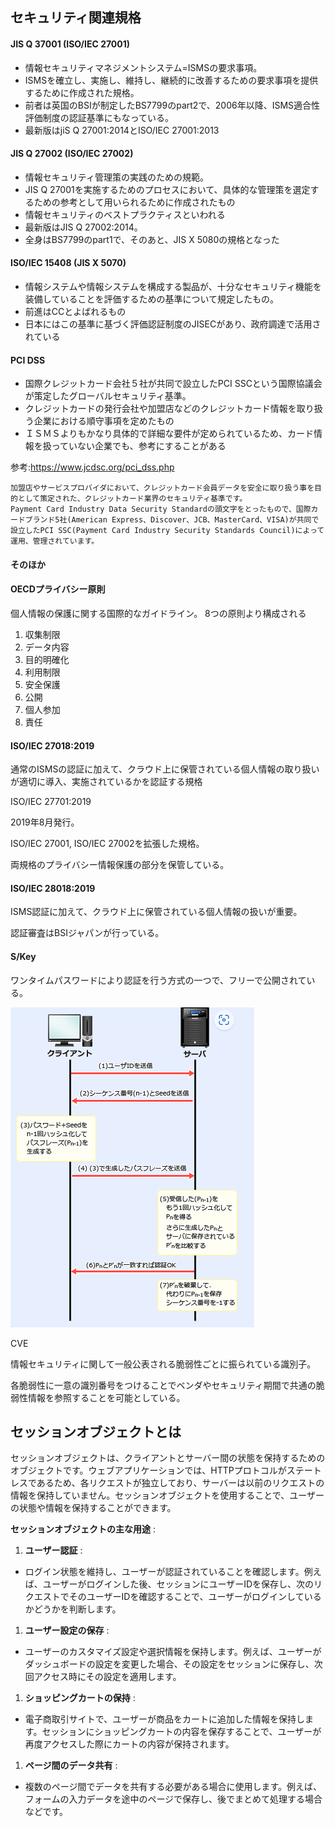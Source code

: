 ## セキュリティ関連規格

#### JIS Q 37001 (ISO/IEC 27001)

- 情報セキュリティマネジメントシステム=ISMSの要求事項。
- ISMSを確立し、実施し、維持し、継続的に改善するための要求事項を提供するために作成された規格。
- 前者は英国のBSIが制定したBS7799のpart2で、2006年以降、ISMS適合性評価制度の認証基準にもなっている。
- 最新版はjiS Q 27001:2014とISO/IEC 27001:2013

#### JIS Q 27002 (ISO/IEC 27002)

- 情報セキュリティ管理策の実践のための規範。
- JIS Q 27001を実施するためのプロセスにおいて、具体的な管理策を選定するための参考として用いられるために作成されたもの
- 情報セキュリティのベストプラクティスといわれる
- 最新版はJIS Q 27002:2014。
- 全身はBS7799のpart1で、そのあと、JIS X 5080の規格となった

#### ISO/IEC 15408 (JIS X 5070)

- 情報システムや情報システムを構成する製品が、十分なセキュリティ機能を装備していることを評価するための基準について規定したもの。
- 前進はCCとよばれるもの
- 日本にはこの基準に基づく評価認証制度のJISECがあり、政府調達で活用されている

#### PCI DSS

- 国際クレジットカード会社５社が共同で設立したPCI SSCという国際協議会が策定したグローバルセキュリティ基準。
- クレジットカードの発行会社や加盟店などのクレジットカード情報を取り扱う企業における順守事項を定めたもの
- ＩＳＭＳよりもかなり具体的で詳細な要件が定められているため、カード情報を扱っていない企業でも、参考にすることがある

参考:https://www.jcdsc.org/pci_dss.php

```
加盟店やサービスプロバイダにおいて、クレジットカード会員データを安全に取り扱う事を目的として策定された、クレジットカード業界のセキュリティ基準です。
Payment Card Industry Data Security Standardの頭文字をとったもので、国際カードブランド5社(American Express、Discover、JCB、MasterCard、VISA)が共同で設立したPCI SSC(Payment Card Industry Security Standards Council)によって運用、管理されています。
```

#### そのほか

#### OECDプライバシー原則

個人情報の保護に関する国際的なガイドライン。
8つの原則より構成される

1. 収集制限
2. データ内容
3. 目的明確化
4. 利用制限
5. 安全保護
6. 公開
7. 個人参加
8. 責任

#### ISO/IEC 27018:2019

通常のISMSの認証に加えて、クラウド上に保管されている個人情報の取り扱いが適切に導入、実施されているかを認証する規格

ISO/IEC 27701:2019

2019年8月発行。

ISO/IEC 27001, ISO/IEC 27002を拡張した規格。

両規格のプライバシー情報保護の部分を保管している。

#### ISO/IEC 28018:2019

ISMS認証に加えて、クラウド上に保管されている個人情報の扱いが重要。

認証審査はBSIジャパンが行っている。

#### S/Key

ワンタイムパスワードにより認証を行う方式の一つで、フリーで公開されている。

![1739248377420](image/security-standard/1739248377420.png)

CVE

情報セキュリティに関して一般公表される脆弱性ごとに振られている識別子。

各脆弱性に一意の識別番号をつけることでベンダやセキュリティ期間で共通の脆弱性情報を参照することを可能としている。


## セッションオブジェクトとは

セッションオブジェクトは、クライアントとサーバー間の状態を保持するためのオブジェクトです。ウェブアプリケーションでは、HTTPプロトコルがステートレスであるため、各リクエストが独立しており、サーバーは以前のリクエストの情報を保持していません。セッションオブジェクトを使用することで、ユーザーの状態や情報を保持することができます。

 **セッションオブジェクトの主な用途** :

1. **ユーザー認証** :

* ログイン状態を維持し、ユーザーが認証されていることを確認します。例えば、ユーザーがログインした後、セッションにユーザーIDを保存し、次のリクエストでそのユーザーIDを確認することで、ユーザーがログインしているかどうかを判断します。

1. **ユーザー設定の保存** :

* ユーザーのカスタマイズ設定や選択情報を保持します。例えば、ユーザーがダッシュボードの設定を変更した場合、その設定をセッションに保存し、次回アクセス時にその設定を適用します。

1. **ショッピングカートの保持** :

* 電子商取引サイトで、ユーザーが商品をカートに追加した情報を保持します。セッションにショッピングカートの内容を保存することで、ユーザーが再度アクセスした際にカートの内容が保持されます。

1. **ページ間のデータ共有** :

* 複数のページ間でデータを共有する必要がある場合に使用します。例えば、フォームの入力データを途中のページで保存し、後でまとめて処理する場合などです。
